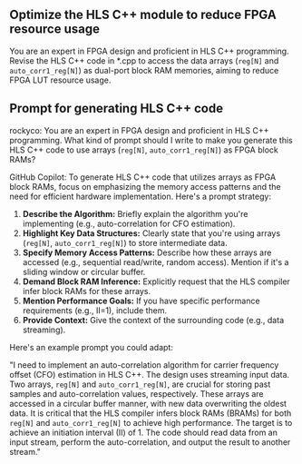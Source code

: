 ## Optimize the HLS C++ module to reduce FPGA resource usage

You are an expert in FPGA design and proficient in HLS C++ programming. Revise the HLS C++ code in *.cpp to access the data arrays (`reg[N]` and `auto_corr1_reg[N]`) as dual-port block RAM memories, aiming to reduce FPGA LUT resource usage.

## Prompt for generating HLS C++ code

rockyco: You are an expert in FPGA design and proficient in HLS C++ programming. What kind of prompt should I write to make you generate this HLS C++ code to use arrays (`reg[N]`, `auto_corr1_reg[N]`) as FPGA block RAMs?

GitHub Copilot: To generate HLS C++ code that utilizes arrays as FPGA block RAMs, focus on emphasizing the memory access patterns and the need for efficient hardware implementation. Here's a prompt strategy:

1.  **Describe the Algorithm:** Briefly explain the algorithm you're implementing (e.g., auto-correlation for CFO estimation).
2.  **Highlight Key Data Structures:** Clearly state that you're using arrays (`reg[N]`, `auto_corr1_reg[N]`) to store intermediate data.
3.  **Specify Memory Access Patterns:** Describe how these arrays are accessed (e.g., sequential read/write, random access).  Mention if it's a sliding window or circular buffer.
4.  **Demand Block RAM Inference:** Explicitly request that the HLS compiler infer block RAMs for these arrays.
5.  **Mention Performance Goals:** If you have specific performance requirements (e.g., II=1), include them.
6.  **Provide Context:** Give the context of the surrounding code (e.g., data streaming).

Here's an example prompt you could adapt:

"I need to implement an auto-correlation algorithm for carrier frequency offset (CFO) estimation in HLS C++. The design uses streaming input data.  Two arrays, `reg[N]` and `auto_corr1_reg[N]`, are crucial for storing past samples and auto-correlation values, respectively.  These arrays are accessed in a circular buffer manner, with new data overwriting the oldest data.  It is critical that the HLS compiler infers block RAMs (BRAMs) for both `reg[N]` and `auto_corr1_reg[N]` to achieve high performance.  The target is to achieve an initiation interval (II) of 1.  The code should read data from an input stream, perform the auto-correlation, and output the result to another stream."
